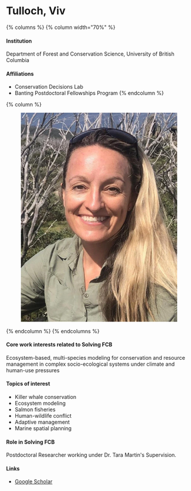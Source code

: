 # Tulloch, Viv

{% columns %}
{% column width="70%" %}
#### Institution

Department of Forest and Conservation Science, University of British Columbia

#### Affiliations

* Conservation Decisions Lab
* Banting Postdoctoral Fellowships Program
{% endcolumn %}

{% column %}
<figure><img src="https://raw.githubusercontent.com/Solving-FCB/docs/refs/heads/main/.img/tulloch-v.webp" alt=""></figure>
{% endcolumn %}
{% endcolumns %}

#### Core work interests related to Solving FCB

Ecosystem-based, multi-species modeling for conservation and resource management in complex socio-ecological systems under climate and human-use pressures

#### Topics of interest

* Killer whale conservation
* Ecosystem modeling
* Salmon fisheries
* Human-wildlife conflict
* Adaptive management
* Marine spatial planning

#### Role in Solving FCB

Postdoctoral Researcher working under Dr. Tara Martin's Supervision.

#### Links

* [Google Scholar](https://scholar.google.com/citations?hl=en\&user=A_7F28YAAAAJ)
